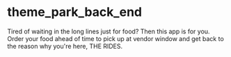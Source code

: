 # theme_park_back_end

Tired of waiting in the long lines just for food? Then this app is for you. Order your food ahead of time to pick up at vendor window and get back to the reason why you're here, THE RIDES.